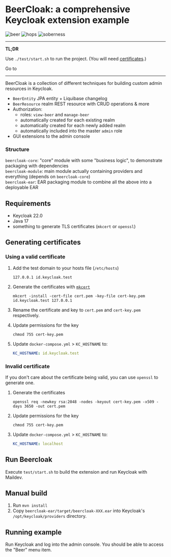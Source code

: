 # BeerCloak: a comprehensive Keycloak extension example

![beer](https://img.shields.io/badge/beer-flowing-green)
![hops](https://img.shields.io/badge/hops-100%25-green)
![soberness](https://img.shields.io/badge/soberness-none-red)

---
**TL;DR**

Use `./test/start.sh` to run the project. (You will need [certificates](#generating-certificates).)

Go to 

---

BeerCloak is a collection of different techniques for building custom admin resources in Keycloak.

* `BeerEntity` JPA entity + Liquibase changelog
* `BeerResource` realm REST resource with CRUD operations & more
* Authorization:
  * roles: `view-beer` and `manage-beer`
  * automatically created for each existing realm
  * automatically created for each newly added realm
  * automatically included into the master `admin` role
* GUI extensions to the admin console

### Structure

`beercloak-core`: "core" module with some "business logic", to demonstrate packaging with dependencies  
`beercloak-module`: main module actually containing providers and everything (depends on `beercloak-core`)  
`beercloak-ear`: EAR packaging module to combine all the above into a deployable EAR 

## Requirements

* Keycloak 22.0
* Java 17
* something to generate TLS certificates (`mkcert` or `openssl`)

## Generating certificates

### Using a valid certificate

1. Add the test domain to your hosts file (`/etc/hosts`)
   ```
   127.0.0.1 id.keycloak.test
   ```
   
2. Generate the certificates with [`mkcert`](https://github.com/FiloSottile/mkcert)
   ```
   mkcert -install -cert-file cert.pem -key-file cert-key.pem id.keycloak.test 127.0.0.1
   ```
   
3. Rename the certificate and key to `cert.pem` and `cert-key.pem` respectively.

4. Update permissions for the key
   ```
   chmod 755 cert-key.pem
   ```

5. Update `docker-compose.yml` > `KC_HOSTNAME` to:
   ```yaml
   KC_HOSTNAME: id.keycloak.test
   ```

### Invalid certificate

If you don't care about the certificate being valid, you can use `openssl` to generate one.

1. Generate the certificates
   ```
   openssl req -newkey rsa:2048 -nodes -keyout cert-key.pem -x509 -days 3650 -out cert.pem
   ```
   
2. Update permissions for the key
   ```￼
   chmod 755 cert-key.pem
   ```

3. Update `docker-compose.yml` > `KC_HOSTNAME` to:
   ```yaml
   KC_HOSTNAME: localhost
   ```

## Run Beercloak

Execute `test/start.sh` to build the extension and run Keycloak with Maildev.

## Manual build

1. Run `mvn install`
2. Copy `beercloak-ear/target/beercloak-XXX.ear` into Keycloak's `/opt/keycloak/providers` directory.

## Running example

Run Keycloak and log into the admin console. You should be able to access the "Beer" menu item.
